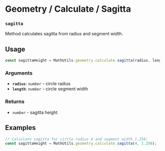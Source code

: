 Geometry / Calculate / Sagitta
==============================

### `sagitta`

Method calculates sagitta from radius and segment width.


Usage
-----

```js
const sagittaHeight = MathUtils.geometry.calculate.sagitta(radius, length);
```


### Arguments

* **`radius`**: *`number`* - circle radius
* **`length`**: *`number`* - circle segment width


### Returns

* *`number`* - sagitta height


Examples
--------

```js
// Calculate sagitta for circle radius 4 and segment width 1.256:
const sagittaHeight = MathUtils.geometry.calculate.sagitta(4, 1.256);
```
